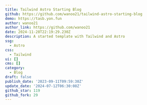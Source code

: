 ```yaml
---
title: Tailwind Astro Starting Blog
github: https://github.com/wanoo21/tailwind-astro-starting-blog
demo: https://tasb.yon.fun
author: wanoo21
author_link: https://github.com/wanoo21
date: 2024-11-28T22:19:29.230Z
description: A started template with Tailwind and Astro
ssg:
  - Astro
css:
  - Tailwind
ui: []
cms: []
category:
  - Blog
draft: false
publish_date: '2023-09-11T09:59:30Z'
update_date: '2024-07-12T06:30:08Z'
github_star: 119
github_fork: 29
---
```

